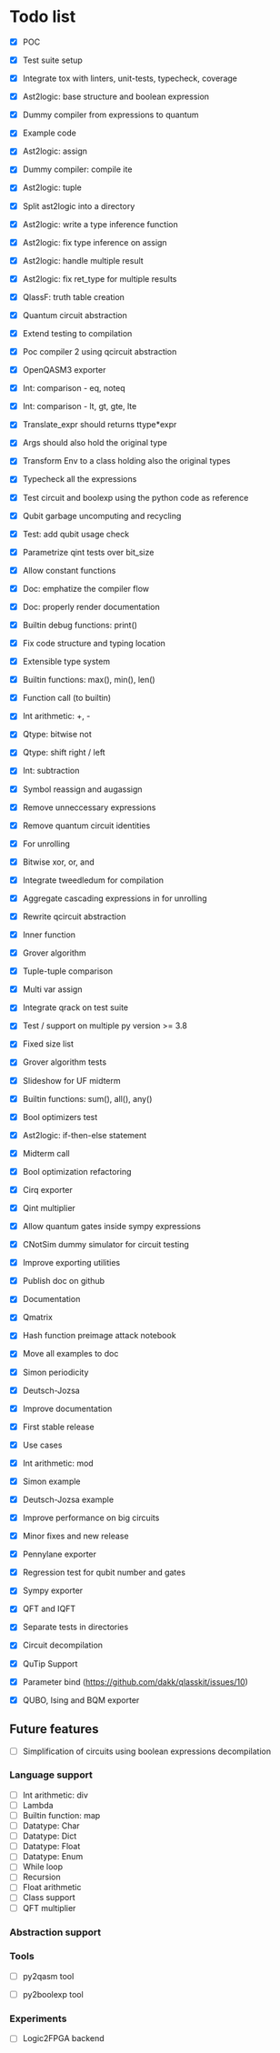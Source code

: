 # Todo list

- [x] POC
- [x] Test suite setup
- [x] Integrate tox with linters, unit-tests, typecheck, coverage
- [x] Ast2logic: base structure and boolean expression
- [x] Dummy compiler from expressions to quantum
- [x] Example code
- [x] Ast2logic: assign
- [x] Dummy compiler: compile ite
- [x] Ast2logic: tuple
- [x] Split ast2logic into a directory
- [x] Ast2logic: write a type inference function
- [x] Ast2logic: fix type inference on assign
- [x] Ast2logic: handle multiple result
- [x] Ast2logic: fix ret_type for multiple results
- [x] QlassF: truth table creation
- [x] Quantum circuit abstraction
- [x] Extend testing to compilation
- [x] Poc compiler 2 using qcircuit abstraction
- [x] OpenQASM3 exporter
- [x] Int: comparison - eq, noteq
- [x] Int: comparison - lt, gt, gte, lte
- [x] Translate_expr should returns ttype*expr
- [x] Args should also hold the original type
- [x] Transform Env to a class holding also the original types
- [x] Typecheck all the expressions
- [x] Test circuit and boolexp using the python code as reference
- [x] Qubit garbage uncomputing and recycling
- [x] Test: add qubit usage check
- [x] Parametrize qint tests over bit_size
- [x] Allow constant functions
- [x] Doc: emphatize the compiler flow
- [x] Doc: properly render documentation
- [x] Builtin debug functions: print()
- [x] Fix code structure and typing location
- [x] Extensible type system
- [x] Builtin functions: max(), min(), len()
- [x] Function call (to builtin)
- [x] Int arithmetic: +, -
- [x] Qtype: bitwise not
- [x] Qtype: shift right / left
- [x] Int: subtraction
- [x] Symbol reassign and augassign
- [x] Remove unneccessary expressions
- [x] Remove quantum circuit identities
- [x] For unrolling
- [x] Bitwise xor, or, and
- [x] Integrate tweedledum for compilation
- [x] Aggregate cascading expressions in for unrolling
- [x] Rewrite qcircuit abstraction
- [x] Inner function
- [x] Grover algorithm
- [x] Tuple-tuple comparison
- [x] Multi var assign
- [x] Integrate qrack on test suite
- [x] Test / support on multiple py version >= 3.8
- [x] Fixed size list
- [x] Grover algorithm tests 
- [x] Slideshow for UF midterm
- [x] Builtin functions: sum(), all(), any()
- [x] Bool optimizers test
- [x] Ast2logic: if-then-else statement
- [x] Midterm call
- [x] Bool optimization refactoring
- [x] Cirq exporter
- [x] Qint multiplier
- [x] Allow quantum gates inside sympy expressions
- [x] CNotSim dummy simulator for circuit testing
- [x] Improve exporting utilities
- [x] Publish doc on github
- [x] Documentation
- [x] Qmatrix
- [x] Hash function preimage attack notebook
- [x] Move all examples to doc
- [x] Simon periodicity
- [x] Deutsch-Jozsa
- [x] Improve documentation
- [x] First stable release
- [x] Use cases
- [x] Int arithmetic: mod
- [x] Simon example
- [x] Deutsch-Jozsa example
- [x] Improve performance on big circuits 
- [x] Minor fixes and new release
- [x] Pennylane exporter
- [x] Regression test for qubit number and gates
- [x] Sympy exporter
- [x] QFT and IQFT
- [x] Separate tests in directories
- [x] Circuit decompilation 
- [x] QuTip Support
- [x] Parameter bind (https://github.com/dakk/qlasskit/issues/10)
- [x] QUBO, Ising and BQM exporter


## Future features

- [ ] Simplification of circuits using boolean expressions decompilation

### Language support

- [ ] Int arithmetic: div
- [ ] Lambda
- [ ] Builtin function: map
- [ ] Datatype: Char
- [ ] Datatype: Dict
- [ ] Datatype: Float
- [ ] Datatype: Enum
- [ ] While loop
- [ ] Recursion
- [ ] Float arithmetic
- [ ] Class support
- [ ] QFT multiplier

### Abstraction support


### Tools

- [ ] py2qasm tool
- [ ] py2boolexp tool


### Experiments

- [ ] Logic2FPGA backend